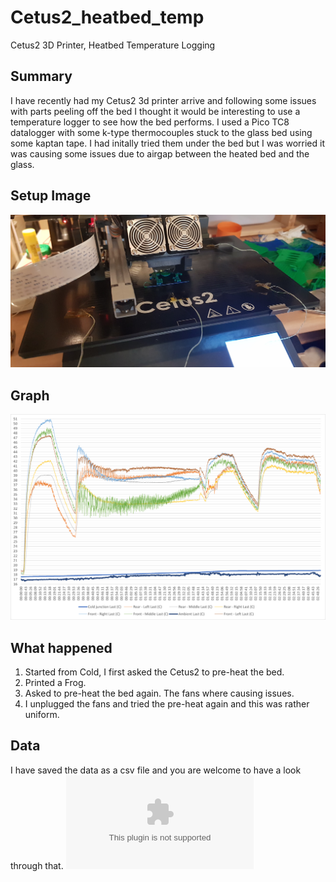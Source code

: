 # Cetus2_heatbed_temp
Cetus2 3D Printer, Heatbed Temperature Logging

## Summary
I have recently had my Cetus2 3d printer arrive and following some issues with parts peeling off the bed I thought it would be interesting to use a temperature logger to see how the bed performs. I used a Pico TC8 datalogger with some k-type thermocouples stuck to the glass bed using some kaptan tape. I had initally tried them under the bed but I was worried it was causing some issues due to airgap between the heated bed and the glass.

## Setup Image
![Setup](20230130_192300.jpg)

## Graph
![Graph](Heat_Bed_Graph-ALL.png)

## What happened
1. Started from Cold, I first asked the Cetus2 to pre-heat the bed.
2. Printed a Frog.
3. Asked to pre-heat the bed again. The fans where causing issues.
4. I unplugged the fans and tried the pre-heat again and this was rather uniform.

## Data
I have saved the data as a csv file and you are welcome to have a look through that.
![CSV File](Heat_Bed_Log.csv)
